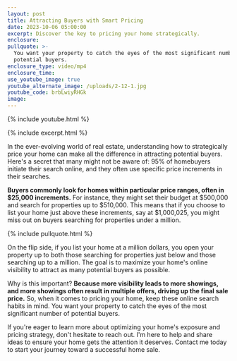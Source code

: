 ```yaml
---
layout: post
title: Attracting Buyers with Smart Pricing
date: 2023-10-06 05:00:00
excerpt: Discover the key to pricing your home strategically.
enclosure:
pullquote: >-
  You want your property to catch the eyes of the most significant number of
  potential buyers.
enclosure_type: video/mp4
enclosure_time:
use_youtube_image: true
youtube_alternate_image: /uploads/2-12-1.jpg
youtube_code: brbLwiyRHGk
image:
---
```

{% include youtube.html %}

{% include excerpt.html %}

In the ever-evolving world of real estate, understanding how to strategically price your home can make all the difference in attracting potential buyers. Here's a secret that many might not be aware of: 95% of homebuyers initiate their search online, and they often use specific price increments in their searches.

**Buyers commonly look for homes within particular price ranges, often in $25,000 increments.** For instance, they might set their budget at $500,000 and search for properties up to $510,000. This means that if you choose to list your home just above these increments, say at $1,000,025, you might miss out on buyers searching for properties under a million.

{% include pullquote.html %}

On the flip side, if you list your home at a million dollars, you open your property up to both those searching for properties just below and those searching up to a million. The goal is to maximize your home's online visibility to attract as many potential buyers as possible.

Why is this important? **Because more visibility leads to more showings, and more showings often result in multiple offers, driving up the final sale price.** So, when it comes to pricing your home, keep these online search habits in mind. You want your property to catch the eyes of the most significant number of potential buyers.

If you're eager to learn more about optimizing your home's exposure and pricing strategy, don't hesitate to reach out. I'm here to help and share ideas to ensure your home gets the attention it deserves. Contact me today to start your journey toward a successful home sale.